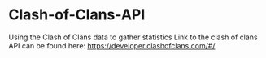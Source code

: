 # Clash-of-Clans-API
Using the Clash of Clans data to gather statistics
Link to the clash of clans API can be found here: https://developer.clashofclans.com/#/
